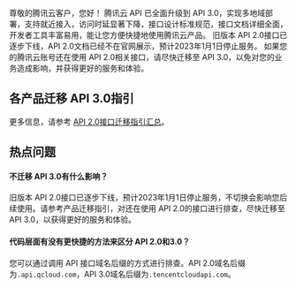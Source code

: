 
尊敬的腾讯云客户，您好！
腾讯云 API 已全面升级到 API 3.0，实现多地域部署，支持就近接入，访问时延显著下降，接口设计标准规范，接口文档详细全面，开发者工具丰富易用，能让您方便快捷地使用腾讯云产品。
旧版本 API 2.0接口已逐步下线，API 2.0文档已经不在官网展示，预计2023年1月1日停止服务。
如果您的腾讯云账号还在使用 API 2.0相关接口，请尽快迁移至 API 3.0，以免对您的业务造成影响，并获得更好的服务和体验。

## 各产品迁移 API 3.0指引
更多信息，请参考 [API 2.0接口迁移指引汇总](https://cloud.tencent.com/document/product/1278/85298)。
 
## 热点问题
#### 不迁移 API 3.0有什么影响？
旧版本 API 2.0接口已逐步下线，预计2023年1月1日停止服务，不切换会影响您后续使用。请参考产品迁移指引，对还在使用 API 2.0的接口进行排查，尽快迁移至 API 3.0，以获得更好的服务和体验。

#### 代码层面有没有更快捷的方法来区分 API 2.0和3.0？
您可以通过调用 API 接口域名后缀的方式进行排查。API 2.0域名后缀为`.api.qcloud.com`，API 3.0域名后缀为`.tencentcloudapi.com`。



